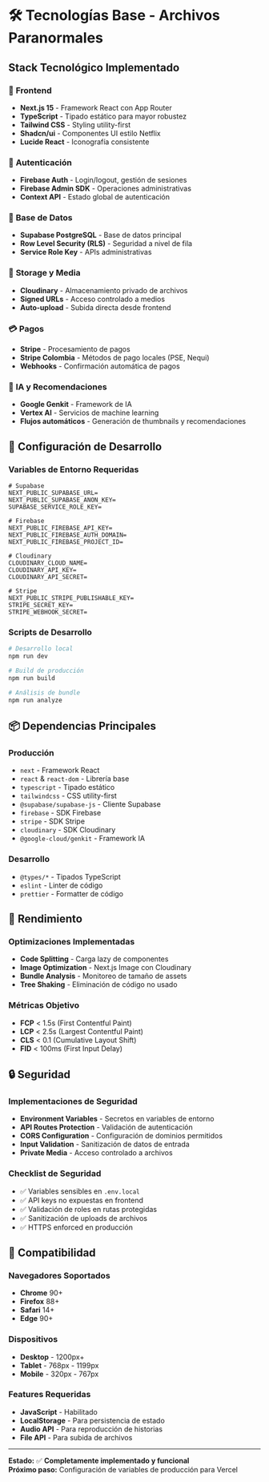 # 🛠️ Tecnologías Base - Archivos Paranormales

## Stack Tecnológico Implementado

### 🎨 **Frontend**
- **Next.js 15** - Framework React con App Router
- **TypeScript** - Tipado estático para mayor robustez
- **Tailwind CSS** - Styling utility-first
- **Shadcn/ui** - Componentes UI estilo Netflix
- **Lucide React** - Iconografía consistente

### 🔐 **Autenticación**
- **Firebase Auth** - Login/logout, gestión de sesiones
- **Firebase Admin SDK** - Operaciones administrativas
- **Context API** - Estado global de autenticación

### 💾 **Base de Datos**
- **Supabase PostgreSQL** - Base de datos principal
- **Row Level Security (RLS)** - Seguridad a nivel de fila
- **Service Role Key** - APIs administrativas

### 📁 **Storage y Media**
- **Cloudinary** - Almacenamiento privado de archivos
- **Signed URLs** - Acceso controlado a medios
- **Auto-upload** - Subida directa desde frontend

### 💳 **Pagos**
- **Stripe** - Procesamiento de pagos
- **Stripe Colombia** - Métodos de pago locales (PSE, Nequi)
- **Webhooks** - Confirmación automática de pagos

### 🤖 **IA y Recomendaciones**
- **Google Genkit** - Framework de IA
- **Vertex AI** - Servicios de machine learning
- **Flujos automáticos** - Generación de thumbnails y recomendaciones

## 🔧 Configuración de Desarrollo

### Variables de Entorno Requeridas
```env
# Supabase
NEXT_PUBLIC_SUPABASE_URL=
NEXT_PUBLIC_SUPABASE_ANON_KEY=
SUPABASE_SERVICE_ROLE_KEY=

# Firebase
NEXT_PUBLIC_FIREBASE_API_KEY=
NEXT_PUBLIC_FIREBASE_AUTH_DOMAIN=
NEXT_PUBLIC_FIREBASE_PROJECT_ID=

# Cloudinary
CLOUDINARY_CLOUD_NAME=
CLOUDINARY_API_KEY=
CLOUDINARY_API_SECRET=

# Stripe
NEXT_PUBLIC_STRIPE_PUBLISHABLE_KEY=
STRIPE_SECRET_KEY=
STRIPE_WEBHOOK_SECRET=
```

### Scripts de Desarrollo
```bash
# Desarrollo local
npm run dev

# Build de producción
npm run build

# Análisis de bundle
npm run analyze
```

## 📦 Dependencias Principales

### Producción
- `next` - Framework React
- `react` & `react-dom` - Librería base
- `typescript` - Tipado estático
- `tailwindcss` - CSS utility-first
- `@supabase/supabase-js` - Cliente Supabase
- `firebase` - SDK Firebase
- `stripe` - SDK Stripe
- `cloudinary` - SDK Cloudinary
- `@google-cloud/genkit` - Framework IA

### Desarrollo
- `@types/*` - Tipados TypeScript
- `eslint` - Linter de código
- `prettier` - Formatter de código

## 🚀 Rendimiento

### Optimizaciones Implementadas
- **Code Splitting** - Carga lazy de componentes
- **Image Optimization** - Next.js Image con Cloudinary
- **Bundle Analysis** - Monitoreo de tamaño de assets
- **Tree Shaking** - Eliminación de código no usado

### Métricas Objetivo
- **FCP** < 1.5s (First Contentful Paint)
- **LCP** < 2.5s (Largest Contentful Paint) 
- **CLS** < 0.1 (Cumulative Layout Shift)
- **FID** < 100ms (First Input Delay)

## 🔒 Seguridad

### Implementaciones de Seguridad
- **Environment Variables** - Secretos en variables de entorno
- **API Routes Protection** - Validación de autenticación
- **CORS Configuration** - Configuración de dominios permitidos
- **Input Validation** - Sanitización de datos de entrada
- **Private Media** - Acceso controlado a archivos

### Checklist de Seguridad
- ✅ Variables sensibles en `.env.local`
- ✅ API keys no expuestas en frontend
- ✅ Validación de roles en rutas protegidas
- ✅ Sanitización de uploads de archivos
- ✅ HTTPS enforced en producción

## 📱 Compatibilidad

### Navegadores Soportados
- **Chrome** 90+
- **Firefox** 88+
- **Safari** 14+
- **Edge** 90+

### Dispositivos
- **Desktop** - 1200px+
- **Tablet** - 768px - 1199px
- **Mobile** - 320px - 767px

### Features Requeridas
- **JavaScript** - Habilitado
- **LocalStorage** - Para persistencia de estado
- **Audio API** - Para reproducción de historias
- **File API** - Para subida de archivos

---

**Estado:** ✅ **Completamente implementado y funcional**  
**Próximo paso:** Configuración de variables de producción para Vercel